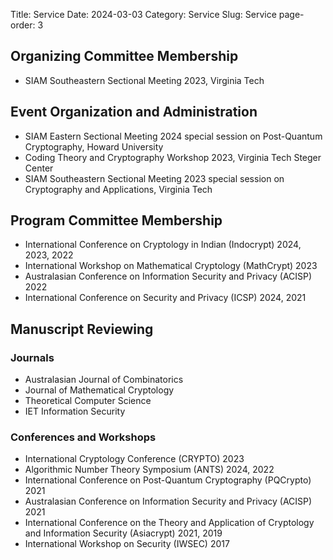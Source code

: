 Title: Service
Date: 2024-03-03
Category: Service
Slug: Service
page-order: 3

Organizing Committee Membership
--

- SIAM Southeastern Sectional Meeting 2023, Virginia Tech

Event Organization and Administration
--

- SIAM Eastern Sectional Meeting 2024 special session on Post-Quantum Cryptography, Howard University
- Coding Theory and Cryptography Workshop 2023, Virginia Tech Steger Center
- SIAM Southeastern Sectional Meeting 2023 special session on Cryptography and Applications, Virginia Tech

Program Committee Membership
--

- International Conference on Cryptology in Indian (Indocrypt) 2024, 2023, 2022
- International Workshop on Mathematical Cryptology (MathCrypt) 2023
- Australasian Conference on Information Security and Privacy (ACISP) 2022
- International Conference on Security and Privacy (ICSP) 2024, 2021

Manuscript Reviewing
--

### Journals

- Australasian Journal of Combinatorics
- Journal of Mathematical Cryptology
- Theoretical Computer Science
- IET Information Security

### Conferences and Workshops

- International Cryptology Conference (CRYPTO) 2023
- Algorithmic Number Theory Symposium (ANTS) 2024, 2022
- International Conference on Post-Quantum Cryptography (PQCrypto) 2021
- Australasian Conference on Information Security and Privacy (ACISP) 2021
- International Conference on the Theory and Application of Cryptology and Information Security (Asiacrypt) 2021, 2019
- International Workshop on Security (IWSEC) 2017

